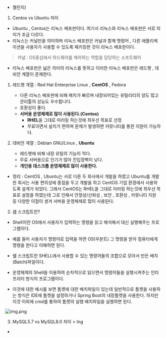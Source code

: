 - 챌린지) 
1) Centos vs Ubuntu 차이 
- Ubuntu , Centos는 리눅스 배포판이다. 여기서 리눅스와 리눅스 배포판은 서로 의미가 조금 다르다.
- 리눅스는 커널만을 의미하며 리눅스 배포판은  커널과 함께 명령어 , 다른 애플리케이션을 사용자가 사용할 수 있도록 패키징한 것이 리눅스 배포판이다.
> 커널 : OS중심에서 하드웨어를 제어하는 역할을 담당하는 소프트웨어

- 리눅스 배포판은 넓은 의미의 리눅스를 뜻하고 이러한 리눅스 배포판은 레드햇 , 데비안 계열이 존재한다.

1. 레드햇 개열 : Red Hat Enterprise Linux , **CentOS** , Fedora
   - 다른 리눅스 배포판에 비해 패치가 빠르며 내장되어있는 유틸리티의 양도 많고 관리툴의 성능도 우수합니다.
   - 호환성이 좋다.
   - **서버용 운영체제로 많이 사용된다.(Centos)**
     - **RHEL**을 그대로 미러링 하는것에 최우선 목표로 선정
     - 무료이면서 설치가 편하며 문제가 발생하면 커뮤니티를 통한 지원이 가능하다.


2. 데비안 계열 : Debian GNU/Linux , **Ubuntu**
   - 레드햇에 비해 내장 유틸의 기능이 적다.
   - 무료 서버용으로 인기가 많아 진입장벽이 낮다.
   - **개인용 데스크톱 운영체제로 많이 사용한다.**


- 정리 : CentOS , Ubuntu는 서로 다른 두 회사에서 개발을 하였고 Ubuntu를 개발한 회사는 사용 편의성에 중점을 두고 개발을 하고 CentOS 기업 환경에서
사용하도록 설계가 되었다. 그래서 CentOS는 RHEL을 그대로 미러링 하는것에 최우선 목표로 설정을 하였는데 그로 인해서 안정성/신뢰성 , 보안 , 호환성 , 커뮤니티 지원 등
다양한 이점이 생겨 서버용 운영체제로 많이 사용된다.



2) 쉡 스크립트란?
- Shell이란 OS에서 사용자가 입력하는 명령을 읽고 해석해서 대신 실행해주는 프로그램이다. 
- 예를 들어 사용자가 명령어로 입력을 하면 OS(우분트) 그 명령을 받아 컴퓨터에게 명령을 한다고 이해하면 된다.

- 쉘 스크립트란 SHELL에서 사용할 수 있는 명령어들의 조합으로 모아서 만든 배치(Batch)파일이다. 
- 운영체제의 Shell을 이용하여 순차적으로 읽으면서 명령어들을 실행시켜주는 인터프리터 방식의 프로그램이다.

- 이것에 대한 예시를 보면 톰켓에 대한 배치파일이 있는데 일반적으로 톰켓을 사용하는 방식은 IDE에 톰켓을 설정하거나
Spring Boot의 내장톰켓을 사용한다. 하지만 이것 이외에 cmd를 통하여 톰켓의 실행 배치파일을 실행하면 된다.

![img.png](img.png)

3) MySQL5.7 vs MySQL8.0 차이 > Ing
- 


